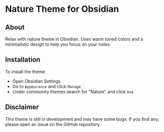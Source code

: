 # Nature Theme for Obsidian

## About 

Relax with nature theme in Obsidian. Uses warm toned colors and a minimalistic design to help you focus on your notes.

## Installation

To install the theme

- Open Obsidian Settings
- Go to `Appearance` and click `Manage`
- Under community themes search for "Nature" and click `Use`

## Disclaimer

This theme is still in development and may have some bugs. If you find any, please open an issue on the GitHub repository. 
